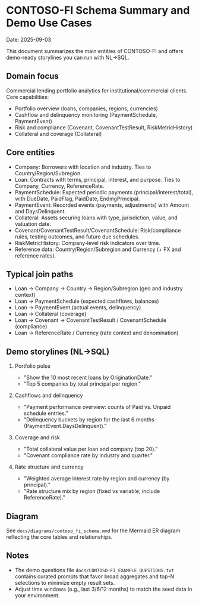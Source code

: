 # CONTOSO-FI Schema Summary and Demo Use Cases

Date: 2025-09-03

This document summarizes the main entities of CONTOSO-FI and offers demo-ready storylines you can run with NL→SQL.

## Domain focus

Commercial lending portfolio analytics for institutional/commercial clients. Core capabilities:
- Portfolio overview (loans, companies, regions, currencies)
- Cashflow and delinquency monitoring (PaymentSchedule, PaymentEvent)
- Risk and compliance (Covenant, CovenantTestResult, RiskMetricHistory)
- Collateral and coverage (Collateral)

## Core entities

- Company: Borrowers with location and industry. Ties to Country/Region/Subregion.
- Loan: Contracts with terms, principal, interest, and purpose. Ties to Company, Currency, ReferenceRate.
- PaymentSchedule: Expected periodic payments (principal/interest/total), with DueDate, PaidFlag, PaidDate, EndingPrincipal.
- PaymentEvent: Recorded events (payments, adjustments) with Amount and DaysDelinquent.
- Collateral: Assets securing loans with type, jurisdiction, value, and valuation date.
- Covenant/CovenantTestResult/CovenantSchedule: Risk/compliance rules, testing outcomes, and future due schedules.
- RiskMetricHistory: Company-level risk indicators over time.
- Reference data: Country/Region/Subregion and Currency (+ FX and reference rates).

## Typical join paths

- Loan → Company → Country → Region/Subregion (geo and industry context)
- Loan → PaymentSchedule (expected cashflows, balances)
- Loan → PaymentEvent (actual events, delinquency)
- Loan → Collateral (coverage)
- Loan → Covenant → CovenantTestResult / CovenantSchedule (compliance)
- Loan → ReferenceRate / Currency (rate context and denomination)

## Demo storylines (NL→SQL)

1) Portfolio pulse
   - "Show the 10 most recent loans by OriginationDate."
   - "Top 5 companies by total principal per region."

2) Cashflows and delinquency
   - "Payment performance overview: counts of Paid vs. Unpaid schedule entries."
   - "Delinquency buckets by region for the last 6 months (PaymentEvent.DaysDelinquent)."

3) Coverage and risk
   - "Total collateral value per loan and company (top 20)."
   - "Covenant compliance rate by industry and quarter."

4) Rate structure and currency
   - "Weighted average interest rate by region and currency (by principal)."
   - "Rate structure mix by region (fixed vs variable; include ReferenceRate)."

## Diagram

See `docs/diagrams/contoso_fi_schema.mmd` for the Mermaid ER diagram reflecting the core tables and relationships.

## Notes

- The demo questions file `docs/CONTOSO-FI_EXAMPLE_QUESTIONS.txt` contains curated prompts that favor broad aggregates and top-N selections to minimize empty result sets.
- Adjust time windows (e.g., last 3/6/12 months) to match the seed data in your environment.